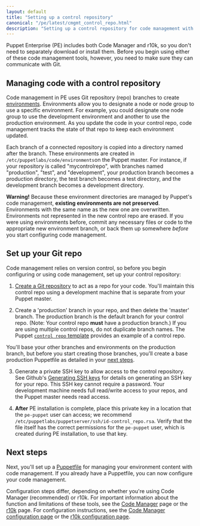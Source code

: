 ```yaml
---
layout: default
title: "Setting up a control repository"
canonical: "/pe/latest/cmgmt_control_repo.html"
description: "Setting up a control repository for code management with Puppet Enterprise."
---
```


[repo]: ./cmgmt_control_repo.html
[puppetfile]: ./cmgmt_puppetfile.html
[code_mgr]: ./code_mgr.html
[r10k]: ./r10k.html
[code_mgr_config]: ./code_mgr_config.html
[code_mgr_custom]: ./code_mgr_custom.html
[code_mgr_webhook]: ./code_mgr_webhook.html
[scripts]: ./code_mgr_scripts.html
[r10k_config]: ./r10k_config.html
[r10k_custom]: ./r10k_custom.html
[r10k_run]: ./r10k_run.html
[r10k_ref]: ./r10k_ref.html
[upgrade]: ./code_mgr_upgrade.html
[filesync]: ./cmgmt_filesync.html
[control_repo_template]: https://github.com/puppetlabs/control-repo


[param_git]: ./r10k_custom.html#gitsettings
[direnv]: {{puppet}}/environments.html
[upgrade]: ./upgrade_mono.html
[environ_dir]: {{puppet}}/environments_configuring.html
[answer_file]: ./install_automated.html

Puppet Enterprise (PE) includes both Code Manager and r10k, so you don't need to separately download or install them. Before you begin using either of these code management tools, however, you need to make sure they can communicate with Git.

## Managing code with a control repository

Code management in PE uses Git repository (repo) branches to create [environments][direnv]. Environments allow you to designate a node or node group to use a specific environment. For example, you could designate one node group to use the development environment and another to use the production environment. As you update the code in your control repo, code management tracks the state of that repo to keep each environment updated.

Each branch of a connected repository is copied into a directory named after the branch. These environments are created in `/etc/puppetlabs/code/environments`on the Puppet master. For instance, if your repository is called "mycontrolrepo", with branches named "production", "test", and "development", your production branch becomes a production directory, the test branch becomes a test directory, and the development branch becomes a development directory. 

**Warning!** Because these environment directories are managed by Puppet's code management, **existing environments are not preserved**. Environments with the same name as the new one are overwritten. Environments not represented in the new control repo are erased. If you were using environments before, commit any necessary files or code to the appropriate new environment branch, or back them up somewhere *before* you start configuring code management.

## Set up your Git repo

Code management relies on version control, so before you begin configuring or using code management, set up your control repository:

1. [Create a Git repository](http://git-scm.com/book/en/v2/Git-Basics-Getting-a-Git-Repository) to act as a repo for your code. You'll maintain this control repo using a development machine that is separate from your Puppet master.

2. Create a 'production' branch in your repo, and then delete the 'master' branch. The production branch is the default branch for your control repo. (Note: Your control repo **must** have a production branch.) If you are using multiple control repos, do not duplicate branch names. The Puppet [`control repo` template][control_repo_template] provides an example of a control repo.

  You'll base your other branches and environments on the production branch, but before you start creating those branches, you'll create a base production Puppetfile as detailed in your [next steps](#next-steps).

3. Generate a private SSH key to allow access to the control repository. See Github's [Generating SSH keys](https://help.github.com/articles/generating-ssh-keys/) for details on generating an SSH key for your repo. This SSH key cannot require a password. Your development machine needs full read/write access to your repos, and the Puppet master needs read access.

 4. **After** PE installation is complete, place this private key in a location that the `pe-puppet` user can access; we recommend `/etc/puppetlabs/puppetserver/ssh/id-control_repo.rsa`. Verify that the file itself has the correct permissions for the `pe-puppet` user, which is created during PE installation, to use that key.

## Next steps

Next, you'll set up a [Puppetfile][puppetfile] for managing your environment content with code management. If you already have a Puppetfile, you can now configure your code management.

Configuration steps differ, depending on whether you're using Code Manager (recommended) or r10k. For important information about the function and limitations of these tools, see the [Code Manager][code_mgr] page or the [r10k][r10k] page. For configuration instructions, see the [Code Manager configuration page][code_mgr_config] or the [r10k configuration page][r10k_config].
